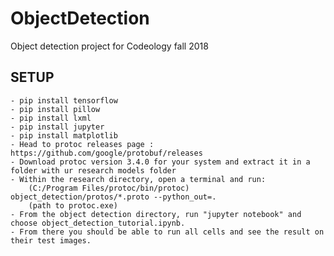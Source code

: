 # ObjectDetection
Object detection project for Codeology fall 2018
## SETUP

	- pip install tensorflow
	- pip install pillow
	- pip install lxml
	- pip install jupyter
	- pip install matplotlib
	- Head to protoc releases page : https://github.com/google/protobuf/releases
	- Download protoc version 3.4.0 for your system and extract it in a folder with ur research models folder
	- Within the research directory, open a terminal and run:
		(C:/Program Files/protoc/bin/protoc) object_detection/protos/*.proto --python_out=.
		(path to protoc.exe)
	- From the object detection directory, run "jupyter notebook" and choose object_detection_tutorial.ipynb. 
	- From there you should be able to run all cells and see the result on their test images.